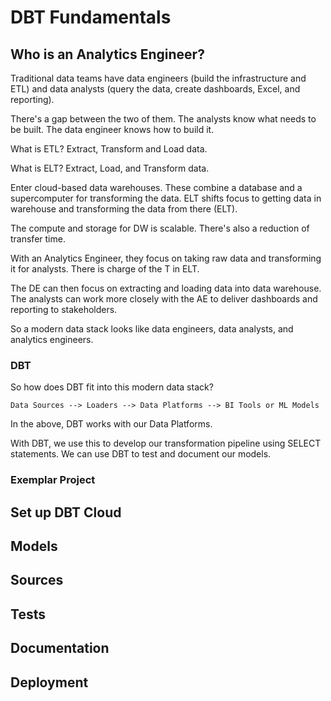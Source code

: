 # DBT Fundamentals

## Who is an Analytics Engineer?

Traditional data teams have data engineers (build the infrastructure and ETL) and data analysts (query the data, create dashboards, Excel, and reporting). 

There's a gap between the two of them. The analysts know what needs to be built. The data engineer knows how to build it. 

What is ETL? Extract, Transform and Load data.

What is ELT? Extract, Load, and Transform data.

Enter cloud-based data warehouses. These combine a database and a supercomputer for transforming the data. ELT shifts focus to getting data in warehouse and transforming the data from there (ELT). 

The compute and storage for DW is scalable. There's also a reduction of transfer time.

With an Analytics Engineer, they focus on taking raw data and transforming it for analysts. There is charge of the T in ELT. 

The DE can then focus on extracting and loading data into data warehouse. The analysts can work more closely with the AE to deliver dashboards and reporting to stakeholders.

So a modern data stack looks like data engineers, data analysts, and analytics engineers.

### DBT

So how does DBT fit into this modern data stack?

```
Data Sources --> Loaders --> Data Platforms --> BI Tools or ML Models
```

In the above, DBT works with our Data Platforms.

With DBT, we use this to develop our transformation pipeline using SELECT statements. We can use DBT to test and document our models. 

### Exemplar Project


## Set up DBT Cloud

## Models

## Sources

## Tests

## Documentation

## Deployment